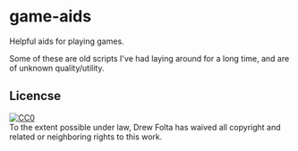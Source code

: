 game-aids
=========

Helpful aids for playing games.

Some of these are old scripts I've had laying around for a long time,
and are of unknown quality/utility.


## Licencse
<p>
  <a rel="license"
     href="http://creativecommons.org/publicdomain/zero/1.0/">
    <img src="http://i.creativecommons.org/p/zero/1.0/88x31.png" style="border-style: none;" alt="CC0" />
  </a>
  <br />
  To the extent possible under law,
  <span resource="[_:publisher]" rel="dct:publisher">
    <span property="dct:title">Drew Folta</span></span>
  has waived all copyright and related or neighboring rights to
  this work.
</p>


